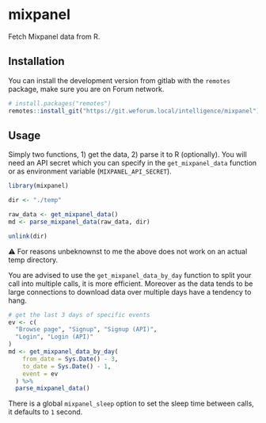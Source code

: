 
<!-- README.md is generated from README.Rmd. Please edit that file -->

<!-- badges: start -->

<!-- badges: end -->

# mixpanel

Fetch Mixpanel data from R.

## Installation

You can install the development version from gitlab with the `remotes`
package, make sure you are on Forum network.

``` r
# install.packages("remotes")
remotes::install_git("https://git.weforum.local/intelligence/mixpanel")
```

## Usage

Simply two functions, 1) get the data, 2) parse it to R (optionally).
You will need an API secret which you can specify in the
`get_mixpanel_data` function or as environment variable
(`MIXPANEL_API_SECRET`).

``` r
library(mixpanel)

dir <- "./temp"

raw_data <- get_mixpanel_data()  
md <- parse_mixpanel_data(raw_data, dir)

unlink(dir)
```

⚠️ For reasons unbeknownst to me the above does not work on an actual
temp directory.

You are advised to use the `get_mixpanel_data_by_day` function to split
your call into multiple calls, it is more efficient. Moreover as the
data tends to be large connections to download data over multiple days
have a tendency to hang.

``` r
# get the last 3 days of specific events
ev <- c(
  "Browse page", "Signup", "Signup (API)",
  "Login", "Login (API)"
)
md <- get_mixpanel_data_by_day(
    from_date = Sys.Date() - 3,
    to_date = Sys.Date() - 1, 
    event = ev
  ) %>% 
  parse_mixpanel_data()
```

There is a global `mixpanel_sleep` option to set the sleep time between
calls, it defaults to `1` second.
